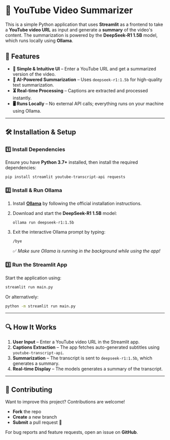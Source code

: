# 🎥 YouTube Video Summarizer  

This is a simple Python application that uses **Streamlit** as a frontend to take a **YouTube video URL** as input and generate a **summary** of the video's content. The summarization is powered by the **DeepSeek-R1 1.5B** model, which runs locally using **Ollama**.  

## 🚀 Features  

- **📌 Simple & Intuitive UI** – Enter a YouTube URL and get a summarized version of the video.  
- **🤖 AI-Powered Summarization** – Uses `deepseek-r1:1.5b` for high-quality text summarization.  
- **⏳ Real-time Processing** – Captions are extracted and processed instantly.  
- **🖥️ Runs Locally** – No external API calls; everything runs on your machine using Ollama.  

---

## 🛠️ Installation & Setup  

### 1️⃣ Install Dependencies  

Ensure you have **Python 3.7+** installed, then install the required dependencies:  

```bash
pip install streamlit youtube-transcript-api requests
```

### 2️⃣ Install & Run Ollama  

1. Install **[Ollama](https://ollama.com/)** by following the official installation instructions.  
2. Download and start the **DeepSeek-R1 1.5B** model:  

   ```bash
   ollama run deepseek-r1:1.5b
   ```

3. Exit the interactive Ollama prompt by typing:  

   ```bash
   /bye
   ```

   ✅ *Make sure Ollama is running in the background while using the app!*  

### 3️⃣ Run the Streamlit App  

Start the application using:  

```bash
streamlit run main.py
```

Or alternatively:  

```bash
python -m streamlit run main.py
```

---

## 🔍 How It Works  

1. **User Input** – Enter a YouTube video URL in the Streamlit app.  
2. **Captions Extraction** – The app fetches auto-generated subtitles using `youtube-transcript-api`.  
3. **Summarization** – The transcript is sent to `deepseek-r1:1.5b`, which generates a summary.  
4. **Real-time Display** – The models generates a summary of the transcript.  

---

## 🤝 Contributing  

Want to improve this project? Contributions are welcome!  

- **Fork** the repo  
- **Create** a new branch  
- **Submit** a pull request 🚀  

For bug reports and feature requests, open an issue on **GitHub**.  

